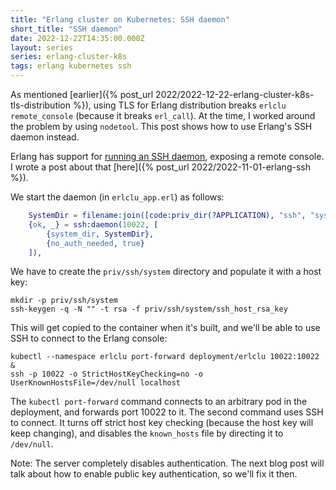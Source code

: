 ```yaml
---
title: "Erlang cluster on Kubernetes: SSH daemon"
short_title: "SSH daemon"
date: 2022-12-22T14:35:00.000Z
layout: series
series: erlang-cluster-k8s
tags: erlang kubernetes ssh
---
```


As mentioned [earlier]({% post_url 2022/2022-12-22-erlang-cluster-k8s-tls-distribution %}), using TLS for Erlang
distribution breaks `erlclu remote_console` (because it breaks `erl_call`). At the time, I worked around the problem by
using `nodetool`. This post shows how to use Erlang's SSH daemon instead.

Erlang has support for [running an SSH daemon](https://www.erlang.org/doc/man/ssh.html), exposing a remote console. I
wrote a post about that [here]({% post_url 2022/2022-11-01-erlang-ssh %}).

We start the daemon (in `erlclu_app.erl`) as follows:

```erlang
    SystemDir = filename:join([code:priv_dir(?APPLICATION), "ssh", "system"]),
    {ok, _} = ssh:daemon(10022, [
        {system_dir, SystemDir},
        {no_auth_needed, true}
    ]),
```

We have to create the `priv/ssh/system` directory and populate it with a host key:

```
mkdir -p priv/ssh/system
ssh-keygen -q -N "" -t rsa -f priv/ssh/system/ssh_host_rsa_key
```

This will get copied to the container when it's built, and we'll be able to use SSH to connect to the Erlang console:

```
kubectl --namespace erlclu port-forward deployment/erlclu 10022:10022 &
ssh -p 10022 -o StrictHostKeyChecking=no -o UserKnownHostsFile=/dev/null localhost
```

The `kubectl port-forward` command connects to an arbitrary pod in the deployment, and forwards port 10022 to it. The
second command uses SSH to connect. It turns off strict host key checking (because the host key will keep changing), and
disables the `known_hosts` file by directing it to `/dev/null`.

Note: The server completely disables authentication. The next blog post will talk about how to enable public key
authentication, so we'll fix it then.
